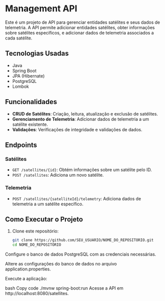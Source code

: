 # Management API

Este é um projeto de API para gerenciar entidades satélites e seus dados de telemetria. A API permite adicionar entidades satélites, obter informações sobre satélites específicos, e adicionar dados de telemetria associados a cada satélite.

## Tecnologias Usadas

- Java
- Spring Boot
- JPA (Hibernate)
- PostgreSQL
- Lombok

## Funcionalidades

- **CRUD de Satélites**: Criação, leitura, atualização e exclusão de satélites.
- **Gerenciamento de Telemetria**: Adicionar dados de telemetria a um satélite existente.
- **Validações**: Verificações de integridade e validações de dados.

## Endpoints

### Satélites

- `GET /satellites/{id}`: Obtém informações sobre um satélite pelo ID.
- `POST /satellites`: Adiciona um novo satélite.

### Telemetria

- `POST /satellites/{satelliteId}/telemetry`: Adiciona dados de telemetria a um satélite específico.

## Como Executar o Projeto

1. Clone este repositório:
   ```bash
   git clone https://github.com/SEU_USUARIO/NOME_DO_REPOSITORIO.git
   cd NOME_DO_REPOSITORIO
Configure o banco de dados PostgreSQL com as credenciais necessárias.

Altere as configurações do banco de dados no arquivo application.properties.

Execute a aplicação:

bash
Copy code
./mvnw spring-boot:run
Acesse a API em http://localhost:8080/satellites.
